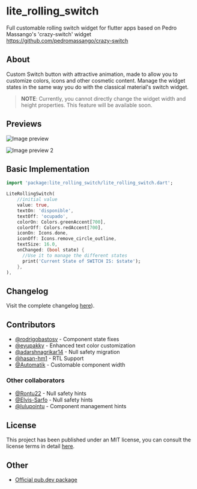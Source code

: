 # lite_rolling_switch

Full customable rolling switch widget for flutter apps based on Pedro Massango's 'crazy-switch' widget https://github.com/pedromassango/crazy-switch

## About

Custom Switch button with attractive animation,
made to allow you to customize colors, icons and other cosmetic content. Manage the widget states in the same way you do with the classical material's switch widget.

> **NOTE**: Currently, you cannot directly change the widget width and height properties. This feature will be available soon.

## Previews

![Image preview](https://media.giphy.com/media/hTx1jlMxasyVejHa6U/giphy.gif)

![Image preview 2](https://media.giphy.com/media/TKSIVzM5RUDxnjucTf/giphy.gif)

## Basic Implementation

```dart
import 'package:lite_rolling_switch/lite_rolling_switch.dart';

LiteRollingSwitch(
    //initial value
    value: true,
    textOn: 'disponible',
    textOff: 'ocupado',
    colorOn: Colors.greenAccent[700],
    colorOff: Colors.redAccent[700],
    iconOn: Icons.done,
    iconOff: Icons.remove_circle_outline,
    textSize: 16.0,
    onChanged: (bool state) {
      //Use it to manage the different states
      print('Current State of SWITCH IS: $state');
    },
),

```

## Changelog

Visit the complete changelog [here](CHANGELOG.md)).

## Contributors

- [@rodrigobastosv](https://github.com/rodrigobastosv) - Component state fixes
- [@eyupakky](https://github.com/eyupakky) - Enhanced text color customization
- [@adarshnagrikar14](https://github.com/adarshnagrikar14) - Null safety migration
- [@hasan-hm1](https://github.com/hasan-hm1) - RTL Support
- [@Automatik](https://github.com/Automatik) - Customable component width

### Other collaborators

- [@Rontu22](https://github.com/Rontu22) - Null safety hints
- [@Elvis-Sarfo](https://github.com/Elvis-Sarfo) - Null safety hints
- [@lulupointu](https://github.com/lulupointu) - Component management hints

## License

This project has been published under an MIT license, you can consult the license terms in detail [here](LICENSE).

## Other

- [Official pub.dev package](https://pub.dev/packages/lite_rolling_switch#-installing-tab-)
